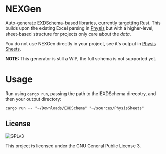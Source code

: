# NEXGen

Auto-generate [EXDSchema](https://github.com/xivdev/EXDSchema)-based libraries, currently targetting Rust. This builds upon the existing Excel parsing in [Physis](https://github.com/redstrate/Physis) but with a higher-level, sheet-based structure for projects only care about the _data_.

You do not use NEXGen directly in your project, see it's output in [Physis Sheets](https://github.com/redstrate/PhysisSheets).

**NOTE:** This generator is still a WIP, the full schema is not supported yet.

# Usage

Run using `cargo run`, passing the path to the EXDSchema direcotry, and then your output directory:

```shell
cargo run -- "~/Downloads/EXDSchema" "~/sources/PhysisSheets"
```

## License

![GPLv3](https://www.gnu.org/graphics/gplv3-127x51.png)

This project is licensed under the GNU General Public License 3.
